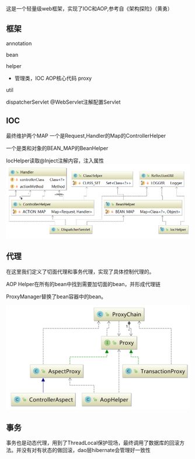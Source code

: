 这是一个轻量级web框架，实现了IOC和AOP,参考自《架构探险》（黄勇）
## 框架 
annotation

bean

helper
- 管理类，IOC AOP核心代码
proxy

util

dispatcherServlet
@WebServlet注解配置Servlet
## IOC
最终维护两个MAP
一个是Request,Handler的Map的ControllerHelper

一个是类和对象的BEAN_MAP的BeanHelper

IocHelper读取@Inject注解内容，注入属性
![avatar](https://github.com/hycPerson/Interview/blob/master/pics/Ioc.png)

## 代理
在这里我们定义了切面代理和事务代理，实现了具体控制代理的。

AOP Helper在所有的bean中找到需要加切面的bean，并形成代理链

ProxyManager替换了bean容器中的bean。

![avatar](https://github.com/hycPerson/Interview/blob/master/pics/%E4%BB%A3%E7%90%86%E4%B8%8E%E4%BA%8B%E5%8A%A1.png)
## 事务
事务也是动态代理，用到了ThreadLocal保护现场，最终调用了数据库的回滚方法。并没有对有状态的做回滚，dao层hibernate会管理好一致性
